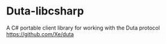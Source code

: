 Duta-libcsharp
==============

A C# portable client library for working with the Duta protocol https://github.com/Xe/duta
